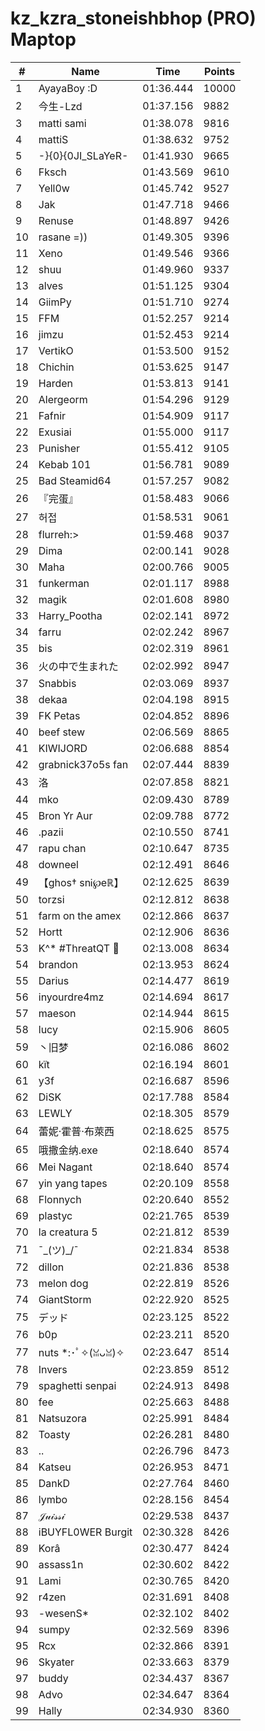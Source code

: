 # kz_kzra_stoneishbhop (PRO) Maptop

|  # | Name | Time | Points |
|-------------- | -------------- | -------------- | -------------- | 
| 1 | AyayaBoy :D | 01:36.444 | 10000 | 
| 2 | 今生-Lzd | 01:37.156 | 9882 | 
| 3 | matti sami | 01:38.078 | 9816 | 
| 4 | mattiS | 01:38.632 | 9752 | 
| 5 | -}{0}{0JI_SLaYeR- | 01:41.930 | 9665 | 
| 6 | Fksch | 01:43.569 | 9610 | 
| 7 | Yell0w | 01:45.742 | 9527 | 
| 8 | Jak | 01:47.718 | 9466 | 
| 9 | Renuse | 01:48.897 | 9426 | 
| 10 | rasane =)) | 01:49.305 | 9396 | 
| 11 | Xeno | 01:49.546 | 9366 | 
| 12 | shuu | 01:49.960 | 9337 | 
| 13 | alves | 01:51.125 | 9304 | 
| 14 | GiimPy | 01:51.710 | 9274 | 
| 15 | FFM | 01:52.257 | 9214 | 
| 16 | jimzu | 01:52.453 | 9214 | 
| 17 | VertikO | 01:53.500 | 9152 | 
| 18 | Chichin | 01:53.625 | 9147 | 
| 19 | Harden | 01:53.813 | 9141 | 
| 20 | Alergeorm | 01:54.296 | 9129 | 
| 21 | Fafnir | 01:54.909 | 9117 | 
| 22 | Exusiai | 01:55.000 | 9117 | 
| 23 | Punisher | 01:55.412 | 9105 | 
| 24 | Kebab 101 | 01:56.781 | 9089 | 
| 25 | Bad Steamid64 | 01:57.257 | 9082 | 
| 26 | 『完蛋』 | 01:58.483 | 9066 | 
| 27 | 허접 | 01:58.531 | 9061 | 
| 28 | flurreh:> | 01:59.468 | 9037 | 
| 29 | Dima | 02:00.141 | 9028 | 
| 30 | Maha | 02:00.766 | 9005 | 
| 31 | funkerman | 02:01.117 | 8988 | 
| 32 | magik | 02:01.608 | 8980 | 
| 33 | Harry_Pootha | 02:02.141 | 8972 | 
| 34 | farru | 02:02.242 | 8967 | 
| 35 | bis | 02:02.319 | 8961 | 
| 36 | 火の中で生まれた | 02:02.992 | 8947 | 
| 37 | Snabbis | 02:03.069 | 8937 | 
| 38 | dekaa | 02:04.198 | 8915 | 
| 39 | FK Petas | 02:04.852 | 8896 | 
| 40 | beef stew | 02:06.569 | 8865 | 
| 41 | KIWIJORD | 02:06.688 | 8854 | 
| 42 | grabnick37o5s fan | 02:07.444 | 8839 | 
| 43 | 洛 | 02:07.858 | 8821 | 
| 44 | mko | 02:09.430 | 8789 | 
| 45 | Bron Yr Aur | 02:09.788 | 8772 | 
| 46 | .pazii | 02:10.550 | 8741 | 
| 47 | rapu chan | 02:10.647 | 8735 | 
| 48 | downeel | 02:12.491 | 8646 | 
| 49 | 【ghos† snᎥ℘eℝ】 | 02:12.625 | 8639 | 
| 50 | torzsi | 02:12.812 | 8638 | 
| 51 | farm on the amex | 02:12.866 | 8637 | 
| 52 | Hortt | 02:12.906 | 8636 | 
| 53 | K^* #ThreatQT 🥓 | 02:13.008 | 8634 | 
| 54 | brandon | 02:13.953 | 8624 | 
| 55 | Darius | 02:14.477 | 8619 | 
| 56 | inyourdre4mz | 02:14.694 | 8617 | 
| 57 | maeson | 02:14.944 | 8615 | 
| 58 | lucy | 02:15.906 | 8605 | 
| 59 | 丶旧梦 | 02:16.086 | 8602 | 
| 60 | kїt | 02:16.194 | 8601 | 
| 61 | y3f | 02:16.687 | 8596 | 
| 62 | DiSK | 02:17.788 | 8584 | 
| 63 | LEWLY | 02:18.305 | 8579 | 
| 64 | 蕾妮·霍普·布萊西 | 02:18.625 | 8575 | 
| 65 | 哦撒金纳.exe | 02:18.640 | 8574 | 
| 66 | Mei Nagant | 02:18.640 | 8574 | 
| 67 | yin yang tapes | 02:20.109 | 8558 | 
| 68 | Flonnych | 02:20.640 | 8552 | 
| 69 | plastyc | 02:21.765 | 8539 | 
| 70 | la creatura 5 | 02:21.812 | 8539 | 
| 71 | ¯\_(ツ)_/¯ | 02:21.834 | 8538 | 
| 72 | dillon | 02:21.836 | 8538 | 
| 73 | melon dog | 02:22.819 | 8526 | 
| 74 | GiantStorm | 02:22.920 | 8525 | 
| 75 | デッド | 02:23.125 | 8522 | 
| 76 | b0p | 02:23.211 | 8520 | 
| 77 | nuts *:･ﾟ✧(ꈍᴗꈍ)✧ | 02:23.647 | 8514 | 
| 78 | Invers | 02:23.859 | 8512 | 
| 79 | spaghetti senpai | 02:24.913 | 8498 | 
| 80 | fee | 02:25.663 | 8488 | 
| 81 | Natsuzora | 02:25.991 | 8484 | 
| 82 | Toasty | 02:26.281 | 8480 | 
| 83 | .. | 02:26.796 | 8473 | 
| 84 | Katseu | 02:26.953 | 8471 | 
| 85 | DankD | 02:27.764 | 8460 | 
| 86 | lymbo | 02:28.156 | 8454 | 
| 87 | 𝒥𝓊𝒾𝓈𝓈𝒾 | 02:29.538 | 8437 | 
| 88 | iBUYFL0WER Burgit | 02:30.328 | 8426 | 
| 89 | Korâ | 02:30.477 | 8424 | 
| 90 | assass1n | 02:30.602 | 8422 | 
| 91 | Lami | 02:30.765 | 8420 | 
| 92 | r4zen | 02:31.691 | 8408 | 
| 93 | -wesenS* | 02:32.102 | 8402 | 
| 94 | sumpy | 02:32.569 | 8396 | 
| 95 | Rcx | 02:32.866 | 8391 | 
| 96 | Skyater | 02:33.663 | 8379 | 
| 97 | buddy | 02:34.437 | 8367 | 
| 98 | Advo | 02:34.647 | 8364 | 
| 99 | Hally | 02:34.930 | 8360 | 

